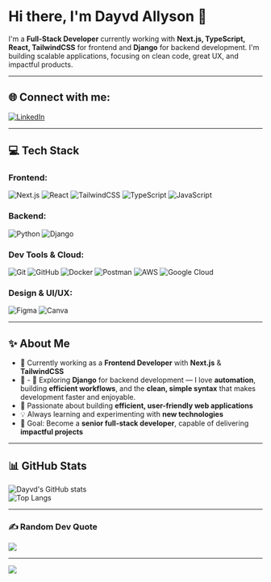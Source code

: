 # Hi there, I'm Dayvd Allyson 👋

I'm a **Full-Stack Developer** currently working with **Next.js, TypeScript, React, TailwindCSS** for frontend and **Django** for backend development. I'm building scalable applications, focusing on clean code, great UX, and impactful products.  

---

## 🌐 Connect with me:

[![LinkedIn](https://img.shields.io/badge/LinkedIn-%230077B5.svg?logo=linkedin&logoColor=white)](https://www.linkedin.com/in/dayvd-allyson-273a41232/)  

---

## 💻 Tech Stack

### Frontend:
![Next.js](https://img.shields.io/badge/Next-black?style=for-the-badge&logo=next.js&logoColor=white) ![React](https://img.shields.io/badge/React-%2320232a.svg?style=for-the-badge&logo=react&logoColor=%2361DAFB) ![TailwindCSS](https://img.shields.io/badge/TailwindCSS-%2338B2AC.svg?style=for-the-badge&logo=tailwind-css&logoColor=white) ![TypeScript](https://img.shields.io/badge/TypeScript-%23007ACC.svg?style=for-the-badge&logo=typescript&logoColor=white) ![JavaScript](https://img.shields.io/badge/JavaScript-%23323330.svg?style=for-the-badge&logo=javascript&logoColor=%23F7DF1E)  

### Backend:
![Python](https://img.shields.io/badge/Python-%23007ACC.svg?style=for-the-badge&logo=python&logoColor=white) ![Django](https://img.shields.io/badge/Django-%23092E20.svg?style=for-the-badge&logo=django&logoColor=white) 

### Dev Tools & Cloud:
![Git](https://img.shields.io/badge/git-%23F05033.svg?style=for-the-badge&logo=git&logoColor=white) ![GitHub](https://img.shields.io/badge/github-%23121011.svg?style=for-the-badge&logo=github&logoColor=white) ![Docker](https://img.shields.io/badge/docker-%230db7ed.svg?style=for-the-badge&logo=docker&logoColor=white) ![Postman](https://img.shields.io/badge/Postman-FF6C37?style=for-the-badge&logo=postman&logoColor=white) ![AWS](https://img.shields.io/badge/AWS-%23FF9900.svg?style=for-the-badge&logo=amazon-aws&logoColor=white) ![Google Cloud](https://img.shields.io/badge/GoogleCloud-%234285F4.svg?style=for-the-badge&logo=google-cloud&logoColor=white)  

### Design & UI/UX:
![Figma](https://img.shields.io/badge/figma-%23F24E1E.svg?style=for-the-badge&logo=figma&logoColor=white) ![Canva](https://img.shields.io/badge/Canva-%2300C4CC.svg?style=for-the-badge&logo=Canva&logoColor=white)  

---

## ✨ About Me

- 🏢 Currently working as a **Frontend Developer** with **Next.js** & **TailwindCSS**  
- 🔧 - 🔧 Exploring **Django** for backend development — I love **automation**, building **efficient workflows**, and the **clean, simple syntax** that makes development faster and enjoyable.
- 🚀 Passionate about building **efficient, user-friendly web applications**  
- 💡 Always learning and experimenting with **new technologies**  
- 🎯 Goal: Become a **senior full-stack developer**, capable of delivering **impactful projects**  

---

## 📊 GitHub Stats

![Dayvd's GitHub stats](https://github-readme-stats.vercel.app/api?username=Dayvdallyson&show_icons=true&theme=radical)  
![Top Langs](https://github-readme-stats.vercel.app/api/top-langs/?username=Dayvdallyson&layout=compact&theme=radical)  

---

### ✍️ Random Dev Quote

![](https://quotes-github-readme.vercel.app/api?type=horizontal&theme=radical)  

---

[![](https://visitcount.itsvg.in/api?id=Dayvdallyson&icon=0&color=0)](https://visitcount.itsvg.in)
